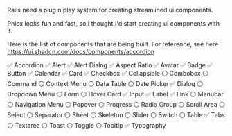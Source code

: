 Rails need a plug n play system for creating streamlined ui components.

Phlex looks fun and fast, so I thought I'd start creating ui components with it.

Here is the list of components that are being built. For reference, see here https://ui.shadcn.com/docs/components/accordion

✅ Accordion
✅ Alert
✅ Alert Dialog
✅ Aspect Ratio
✅ Avatar
✅ Badge
✅ Button
✅ Calendar
✅ Card
✅ Checkbox
✅ Collapsible
⚪️ Combobox
⚪️ Command
⚪️ Context Menu
⚪️ Data Table
⚪️ Date Picker
✅ Dialog
⚪️ Dropdown Menu
⚪️ Form
⚪️ Hover Card
✅ Input
✅ Label
✅ Link
⚪️ Menubar
⚪️ Navigation Menu
⚪️ Popover
⚪️ Progress
⚪️ Radio Group
⚪️ Scroll Area
⚪️ Select
⚪️ Separator
⚪️ Sheet
⚪️ Skeleton
⚪️ Slider
⚪️ Switch
⚪️ Table
✅ Tabs
⚪️ Textarea
⚪️ Toast
⚪️ Toggle
⚪️ Tooltip
✅ Typography
